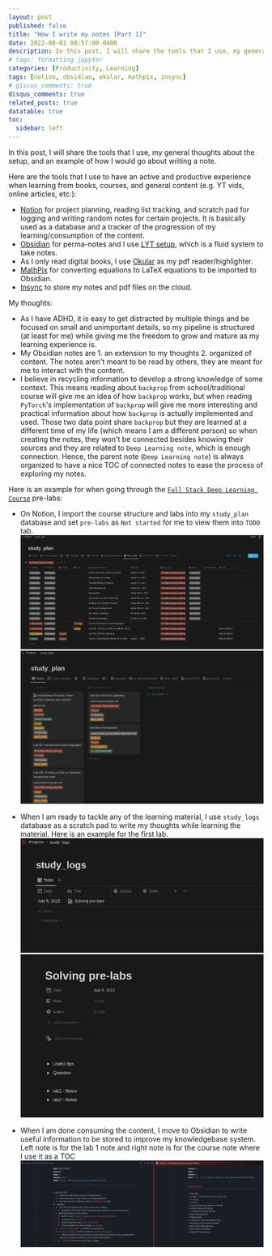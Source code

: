```yaml
---
layout: post
published: false
title: "How I write my notes [Part 1]"
date: 2022-08-01 08:57:00-0400
description: In this post, I will share the tools that I use, my general thoughts about the setup, and an example of how I would go about writing a note.
# tags: formatting jupyter
categories: [Productivity, Learning]
tags: [notion, obsidian, okular, mathpix, insync]
# giscus_comments: true
disqus_comments: true
related_posts: true
datatable: true
toc:
  sidebar: left
---
```


In this post, I will share the tools that I use, my general thoughts about the setup, and an example of how I would go about writing a note.

Here are the tools that I use to have an active and productive experience when learning from books, courses, and general content (e.g. YT vids, online articles, etc.):
- [Notion](https://notion.so) for project planning, reading list tracking, and scratch pad for logging and writing random notes for certain projects. It is basically used as a database and a tracker of the progression of my learning/consumption of the content.
- [Obsidian](https://obsidian.md/) for perma-notes and I use [LYT setup](https://www.youtube.com/watch?v=ftzQOkzGCLg), which is a fluid system to take notes.
- As I only read digital books, I use [Okular](https://okular.kde.org/) as my pdf reader/highlighter.
- [MathPix](https://mathpix.com/) for converting equations to LaTeX equations to be imported to Obsidian.
- [Insync](https://www.insynchq.com) to store my notes and pdf files on the cloud.

My thoughts:
- As I have ADHD, it is easy to get distracted by multiple things and be focused on small and unimportant details, so my pipeline is structured (at least for me) while giving me the freedom to grow and mature as my learning experience is.
- My Obsidian notes are 1. an extension to my thoughts 2. organized of content. The notes aren't meant to be read by others, they are meant for me to interact with the content.
- I believe in recycling information to develop a strong knowledge of some context. This means reading about `backprop` from school/traditional course will give me an idea of how `backprop` works, but when reading `PyTorch`'s implementation of `backprop` will give me more interesting and practical information about how `backprop` is actually implemented and used. Those two data point share `backprop` but they are learned at a different time of my life (which means I am a different person) so when creating the notes, they won't be connected besides knowing their sources and they are related to `Deep Learning note`, which is enough connection. Hence, the parent note (`Deep Learning note`) is always organized to have a nice TOC of connected notes to ease the process of exploring my notes.

Here is an example for when going through the [`Full Stack Deep Learning Course`](https://fullstackdeeplearning.com/) pre-labs:
- On Notion, I import the course structure and labs into my `study_plan` database and set `pre-labs` as `Not started` for me to view them into `TODO` tab.
![](/assets/img/writing-notes/1.png)
![](/assets/img/writing-notes/2.png)

- When I am ready to tackle any of the learning material, I use `study_logs` database as a scratch pad to write my thoughts while learning the material. Here is an example for the first lab.
![](/assets/img/writing-notes/3.png)
![](/assets/img/writing-notes/4.png)
- When I am done consuming the content, I move to Obsidian to write useful information to be stored to improve my knowledgebase system. Left note is for the lab 1 note and right note is for the course note where I use it as a TOC
![](/assets/img/writing-notes/5.png)
